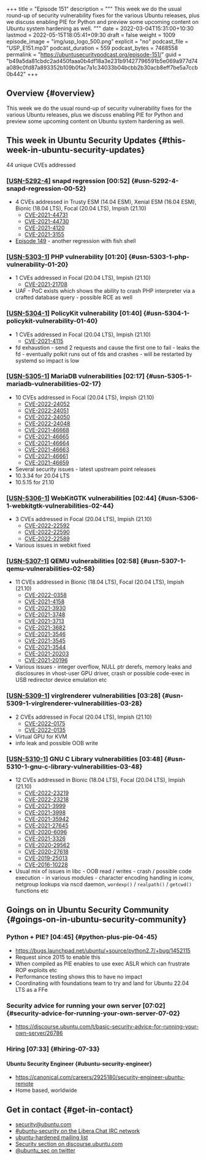 +++
title = "Episode 151"
description = """
  This week we do the usual round-up of security vulnerability fixes for the
  various Ubuntu releases, plus we discuss enabling PIE for Python and
  preview some upcoming content on Ubuntu system hardening as well.
  """
date = 2022-03-04T15:31:00+10:30
lastmod = 2022-05-15T18:05:41+09:30
draft = false
weight = 1009
episode_image = "img/usp_logo_500.png"
explicit = "no"
podcast_file = "USP_E151.mp3"
podcast_duration = 559
podcast_bytes = 7468558
permalink = "https://ubuntusecuritypodcast.org/episode-151/"
guid = "b49a5da81cbdc2ad450faaa0b4df18a3e231b91427796591b5e069a977d74a089c0fd87a893352b109b0fac7a1c34033b04bcbb2b30acb8eff7be5a7ccb0b442"
+++

## Overview {#overview}

This week we do the usual round-up of security vulnerability fixes for the
various Ubuntu releases, plus we discuss enabling PIE for Python and
preview some upcoming content on Ubuntu system hardening as well.


## This week in Ubuntu Security Updates {#this-week-in-ubuntu-security-updates}

44 unique CVEs addressed


### [[USN-5292-4](https://ubuntu.com/security/notices/USN-5292-4)] snapd regression [00:52] {#usn-5292-4-snapd-regression-00-52}

-   4 CVEs addressed in Trusty ESM (14.04 ESM), Xenial ESM (16.04 ESM), Bionic (18.04 LTS), Focal (20.04 LTS), Impish (21.10)
    -   [CVE-2021-44731](https://ubuntu.com/security/CVE-2021-44731) <!-- high -->
    -   [CVE-2021-44730](https://ubuntu.com/security/CVE-2021-44730) <!-- high -->
    -   [CVE-2021-4120](https://ubuntu.com/security/CVE-2021-4120) <!-- medium -->
    -   [CVE-2021-3155](https://ubuntu.com/security/CVE-2021-3155) <!-- medium -->
-   [Episode 149](https://ubuntusecuritypodcast.org/episode-149/) - another regression with fish shell


### [[USN-5303-1](https://ubuntu.com/security/notices/USN-5303-1)] PHP vulnerability [01:20] {#usn-5303-1-php-vulnerability-01-20}

-   1 CVEs addressed in Focal (20.04 LTS), Impish (21.10)
    -   [CVE-2021-21708](https://ubuntu.com/security/CVE-2021-21708) <!-- medium -->
-   UAF - PoC exists which shows the ability to crash PHP interpreter via a
    crafted database query - possible RCE as well


### [[USN-5304-1](https://ubuntu.com/security/notices/USN-5304-1)] PolicyKit vulnerability [01:40] {#usn-5304-1-policykit-vulnerability-01-40}

-   1 CVEs addressed in Focal (20.04 LTS), Impish (21.10)
    -   [CVE-2021-4115](https://ubuntu.com/security/CVE-2021-4115) <!-- medium -->
-   fd exhaustion - send 2 requests and cause the first one to fail - leaks
    the fd - eventually polkit runs out of fds and crashes - will be
    restarted by systemd so impact is low


### [[USN-5305-1](https://ubuntu.com/security/notices/USN-5305-1)] MariaDB vulnerabilities [02:17] {#usn-5305-1-mariadb-vulnerabilities-02-17}

-   10 CVEs addressed in Focal (20.04 LTS), Impish (21.10)
    -   [CVE-2022-24052](https://ubuntu.com/security/CVE-2022-24052) <!--  -->
    -   [CVE-2022-24051](https://ubuntu.com/security/CVE-2022-24051) <!--  -->
    -   [CVE-2022-24050](https://ubuntu.com/security/CVE-2022-24050) <!--  -->
    -   [CVE-2022-24048](https://ubuntu.com/security/CVE-2022-24048) <!--  -->
    -   [CVE-2021-46668](https://ubuntu.com/security/CVE-2021-46668) <!--  -->
    -   [CVE-2021-46665](https://ubuntu.com/security/CVE-2021-46665) <!--  -->
    -   [CVE-2021-46664](https://ubuntu.com/security/CVE-2021-46664) <!--  -->
    -   [CVE-2021-46663](https://ubuntu.com/security/CVE-2021-46663) <!--  -->
    -   [CVE-2021-46661](https://ubuntu.com/security/CVE-2021-46661) <!--  -->
    -   [CVE-2021-46659](https://ubuntu.com/security/CVE-2021-46659) <!--  -->
-   Several security issues - latest upstream point releases
-   10.3.34 for 20.04 LTS
-   10.5.15 for 21.10


### [[USN-5306-1](https://ubuntu.com/security/notices/USN-5306-1)] WebKitGTK vulnerabilities [02:44] {#usn-5306-1-webkitgtk-vulnerabilities-02-44}

-   3 CVEs addressed in Focal (20.04 LTS), Impish (21.10)
    -   [CVE-2022-22592](https://ubuntu.com/security/CVE-2022-22592) <!--  -->
    -   [CVE-2022-22590](https://ubuntu.com/security/CVE-2022-22590) <!--  -->
    -   [CVE-2022-22589](https://ubuntu.com/security/CVE-2022-22589) <!--  -->
-   Various issues in webkit fixed


### [[USN-5307-1](https://ubuntu.com/security/notices/USN-5307-1)] QEMU vulnerabilities [02:58] {#usn-5307-1-qemu-vulnerabilities-02-58}

-   11 CVEs addressed in Bionic (18.04 LTS), Focal (20.04 LTS), Impish (21.10)
    -   [CVE-2022-0358](https://ubuntu.com/security/CVE-2022-0358) <!--  -->
    -   [CVE-2021-4158](https://ubuntu.com/security/CVE-2021-4158) <!--  -->
    -   [CVE-2021-3930](https://ubuntu.com/security/CVE-2021-3930) <!-- low -->
    -   [CVE-2021-3748](https://ubuntu.com/security/CVE-2021-3748) <!-- medium -->
    -   [CVE-2021-3713](https://ubuntu.com/security/CVE-2021-3713) <!-- low -->
    -   [CVE-2021-3682](https://ubuntu.com/security/CVE-2021-3682) <!-- medium -->
    -   [CVE-2021-3546](https://ubuntu.com/security/CVE-2021-3546) <!-- medium -->
    -   [CVE-2021-3545](https://ubuntu.com/security/CVE-2021-3545) <!-- low -->
    -   [CVE-2021-3544](https://ubuntu.com/security/CVE-2021-3544) <!-- low -->
    -   [CVE-2021-20203](https://ubuntu.com/security/CVE-2021-20203) <!-- low -->
    -   [CVE-2021-20196](https://ubuntu.com/security/CVE-2021-20196) <!-- low -->
-   Various issues - integer overflow, NULL ptr derefs, memory leaks and
    disclosures in vhost-user GPU driver, crash or possible code-exec in USB
    redirector device emulation etc


### [[USN-5309-1](https://ubuntu.com/security/notices/USN-5309-1)] virglrenderer vulnerabilities [03:28] {#usn-5309-1-virglrenderer-vulnerabilities-03-28}

-   2 CVEs addressed in Focal (20.04 LTS), Impish (21.10)
    -   [CVE-2022-0175](https://ubuntu.com/security/CVE-2022-0175) <!--  -->
    -   [CVE-2022-0135](https://ubuntu.com/security/CVE-2022-0135) <!--  -->
-   Virtual GPU for KVM
-   info leak and possible OOB write


### [[USN-5310-1](https://ubuntu.com/security/notices/USN-5310-1)] GNU C Library vulnerabilities [03:48] {#usn-5310-1-gnu-c-library-vulnerabilities-03-48}

-   12 CVEs addressed in Bionic (18.04 LTS), Focal (20.04 LTS), Impish (21.10)
    -   [CVE-2022-23219](https://ubuntu.com/security/CVE-2022-23219) <!--  -->
    -   [CVE-2022-23218](https://ubuntu.com/security/CVE-2022-23218) <!--  -->
    -   [CVE-2021-3999](https://ubuntu.com/security/CVE-2021-3999) <!--  -->
    -   [CVE-2021-3998](https://ubuntu.com/security/CVE-2021-3998) <!--  -->
    -   [CVE-2021-35942](https://ubuntu.com/security/CVE-2021-35942) <!-- medium -->
    -   [CVE-2021-27645](https://ubuntu.com/security/CVE-2021-27645) <!-- low -->
    -   [CVE-2020-6096](https://ubuntu.com/security/CVE-2020-6096) <!-- low -->
    -   [CVE-2021-3326](https://ubuntu.com/security/CVE-2021-3326) <!-- low -->
    -   [CVE-2020-29562](https://ubuntu.com/security/CVE-2020-29562) <!-- low -->
    -   [CVE-2020-27618](https://ubuntu.com/security/CVE-2020-27618) <!-- low -->
    -   [CVE-2019-25013](https://ubuntu.com/security/CVE-2019-25013) <!-- low -->
    -   [CVE-2016-10228](https://ubuntu.com/security/CVE-2016-10228) <!-- negligible -->
-   Usual mix of issues in libc - OOB read / writes - crash / possible code
    execution - in various modules - character encoding handling in iconv,
    netgroup lookups via nscd daemon, `wordexp()` / `realpath()` / `getcwd()`
    functions etc


## Goings on in Ubuntu Security Community {#goings-on-in-ubuntu-security-community}


### Python + PIE? [04:45] {#python-plus-pie-04-45}

-   <https://bugs.launchpad.net/ubuntu/+source/python2.7/+bug/1452115>
-   Request since 2015 to enable this
-   When compiled as PIE enables to use exec ASLR which can frustrate ROP
    exploits etc
-   Performance testing shows this to have no impact
-   Coordinating with foundations team to try and land for Ubuntu 22.04 LTS
    as a FFe


### Security advice for running your own server [07:02] {#security-advice-for-running-your-own-server-07-02}

-   <https://discourse.ubuntu.com/t/basic-security-advice-for-running-your-own-server/26786>


### Hiring [07:33] {#hiring-07-33}


#### Ubuntu Security Engineer {#ubuntu-security-engineer}

-   <https://canonical.com/careers/2925180/security-engineer-ubuntu-remote>
-   Home based, worldwide


## Get in contact {#get-in-contact}

-   [security@ubuntu.com](mailto:security@ubuntu.com)
-   [#ubuntu-security on the Libera.Chat IRC network](https://libera.chat)
-   [ubuntu-hardened mailing list](https://lists.ubuntu.com/mailman/listinfo/ubuntu-hardened)
-   [Security section on discourse.ubuntu.com](https://discourse.ubuntu.com/c/security)
-   [@ubuntu_sec on twitter](https://twitter.com/ubuntu_sec)